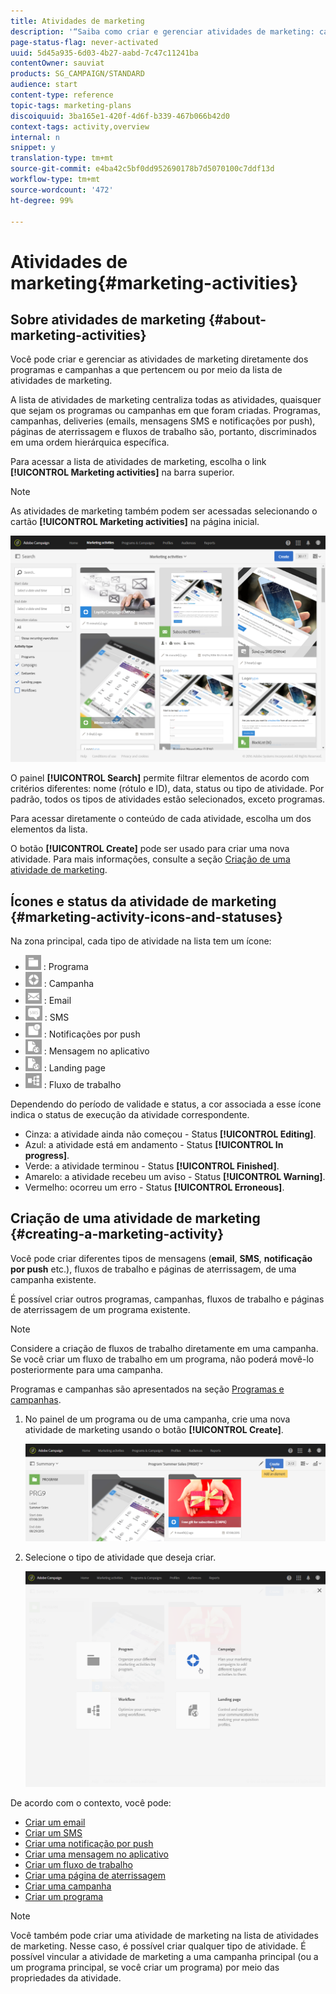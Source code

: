 ```yaml
---
title: Atividades de marketing
description: '“Saiba como criar e gerenciar atividades de marketing: campanhas, email, deliveries de SMS e de notificações por push, páginas de aterrissagem e fluxos de trabalho. Você pode facilmente projetar uma nova atividade, editar uma já existente e consultar o status e a validade dessa atividade."'
page-status-flag: never-activated
uuid: 5d45a935-6d03-4b27-aabd-7c47c11241ba
contentOwner: sauviat
products: SG_CAMPAIGN/STANDARD
audience: start
content-type: reference
topic-tags: marketing-plans
discoiquuid: 3ba165e1-420f-4d6f-b339-467b066b42d0
context-tags: activity,overview
internal: n
snippet: y
translation-type: tm+mt
source-git-commit: e4ba42c5bf0dd952690178b7d5070100c7ddf13d
workflow-type: tm+mt
source-wordcount: '472'
ht-degree: 99%

---
```



# Atividades de marketing{#marketing-activities}

## Sobre atividades de marketing {#about-marketing-activities}

Você pode criar e gerenciar as atividades de marketing diretamente dos programas e campanhas a que pertencem ou por meio da lista de atividades de marketing.

A lista de atividades de marketing centraliza todas as atividades, quaisquer que sejam os programas ou campanhas em que foram criadas. Programas, campanhas, deliveries (emails, mensagens SMS e notificações por push), páginas de aterrissagem e fluxos de trabalho são, portanto, discriminados em uma ordem hierárquica específica.

Para acessar a lista de atividades de marketing, escolha o link **[!UICONTROL Marketing activities]** na barra superior.

>[!NOTE]
>
>As atividades de marketing também podem ser acessadas selecionando o cartão **[!UICONTROL Marketing activities]** na página inicial.

![](assets/marketing_activities_1.png)

O painel **[!UICONTROL Search]** permite filtrar elementos de acordo com critérios diferentes: nome (rótulo e ID), data, status ou tipo de atividade. Por padrão, todos os tipos de atividades estão selecionados, exceto programas.

Para acessar diretamente o conteúdo de cada atividade, escolha um dos elementos da lista.

O botão **[!UICONTROL Create]** pode ser usado para criar uma nova atividade. Para mais informações, consulte a seção [Criação de uma atividade de marketing](#creating-a-marketing-activity).

## Ícones e status da atividade de marketing {#marketing-activity-icons-and-statuses}

Na zona principal, cada tipo de atividade na lista tem um ícone:

* ![](assets/marketing_program_icon.png) : Programa
* ![](assets/marketing_campaign_icon.png) : Campanha
* ![](assets/marketing_email_icon.png) : Email
* ![](assets/marketing_sms_icon.png) : SMS
* ![](assets/marketing_push_icon.png) : Notificações por push
* ![](assets/marketing_lp_icon.png) : Mensagem no aplicativo
* ![](assets/marketing_lp_icon.png) : Landing page
* ![](assets/marketing_workflow_icon.png) : Fluxo de trabalho

Dependendo do período de validade e status, a cor associada a esse ícone indica o status de execução da atividade correspondente.

* Cinza: a atividade ainda não começou - Status **[!UICONTROL Editing]**.
* Azul: a atividade está em andamento - Status **[!UICONTROL In progress]**.
* Verde: a atividade terminou - Status **[!UICONTROL Finished]**.
* Amarelo: a atividade recebeu um aviso - Status **[!UICONTROL Warning]**.
* Vermelho: ocorreu um erro - Status **[!UICONTROL Erroneous]**.

## Criação de uma atividade de marketing {#creating-a-marketing-activity}

Você pode criar diferentes tipos de mensagens (**email**, **SMS**, **notificação por push** etc.), fluxos de trabalho e páginas de aterrissagem, de uma campanha existente.

É possível criar outros programas, campanhas, fluxos de trabalho e páginas de aterrissagem de um programa existente.

>[!NOTE]
>
>Considere a criação de fluxos de trabalho diretamente em uma campanha. Se você criar um fluxo de trabalho em um programa, não poderá movê-lo posteriormente para uma campanha.

Programas e campanhas são apresentados na seção [Programas e campanhas](../../start/using/programs-and-campaigns.md).

1. No painel de um programa ou de uma campanha, crie uma nova atividade de marketing usando o botão **[!UICONTROL Create]**.

   ![](assets/marketing_activiy_creation_1.png)

1. Selecione o tipo de atividade que deseja criar.

   ![](assets/marketing_activiy_creation_2.png)

De acordo com o contexto, você pode:

* [Criar um email](../../channels/using/creating-an-email.md)
* [Criar um SMS](../../channels/using/creating-an-sms-message.md)
* [Criar uma notificação por push](../../channels/using/preparing-and-sending-a-push-notification.md)
* [Criar uma mensagem no aplicativo](../../channels/using/about-in-app-messaging.md)
* [Criar um fluxo de trabalho](../../automating/using/building-a-workflow.md#creating-a-workflow)
* [Criar uma página de aterrissagem](../../channels/using/getting-started-with-landing-pages.md)
* [Criar uma campanha](../../start/using/programs-and-campaigns.md#creating-a-campaign)
* [Criar um programa](../../start/using/programs-and-campaigns.md#creating-a-program)

>[!NOTE]
>
>Você também pode criar uma atividade de marketing na lista de atividades de marketing. Nesse caso, é possível criar qualquer tipo de atividade. É possível vincular a atividade de marketing a uma campanha principal (ou a um programa principal, se você criar um programa) por meio das propriedades da atividade.

